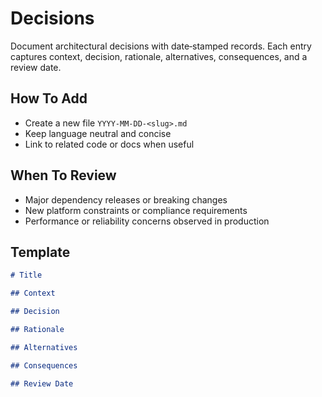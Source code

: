 # Decisions

Document architectural decisions with date‑stamped records. Each entry captures context, decision, rationale, alternatives, consequences, and a review date.

## How To Add

- Create a new file `YYYY-MM-DD-<slug>.md`
- Keep language neutral and concise
- Link to related code or docs when useful

## When To Review

- Major dependency releases or breaking changes
- New platform constraints or compliance requirements
- Performance or reliability concerns observed in production

## Template

```md
# Title

## Context

## Decision

## Rationale

## Alternatives

## Consequences

## Review Date
```
